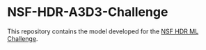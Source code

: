 # NSF-HDR-A3D3-Challenge

This repository contains the model developed for the [NSF HDR ML Challenge](https://www.codabench.org/competitions/2626/).

